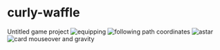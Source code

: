 # curly-waffle
Untitled game project
![equipping](https://user-images.githubusercontent.com/87128575/179514619-6c465c82-12ed-4d5d-b3ab-f898cfbcf817.gif)
![following path coordinates](https://user-images.githubusercontent.com/87128575/179514630-1088472c-bde5-40ca-a826-fede81e20ba8.gif)
![astar](https://user-images.githubusercontent.com/87128575/179514638-aa987767-acef-45a7-a783-34f647c939a6.gif)
![card mouseover and gravity](https://user-images.githubusercontent.com/87128575/179514676-4297e3f1-8ade-4411-8368-14afd0119531.gif)
